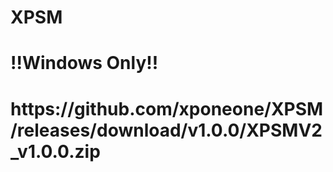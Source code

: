 # XPSM
<h1 style="color=red">!!Windows Only!!<h1>
<p>https://github.com/xponeone/XPSM/releases/download/v1.0.0/XPSMV2_v1.0.0.zip<p>
